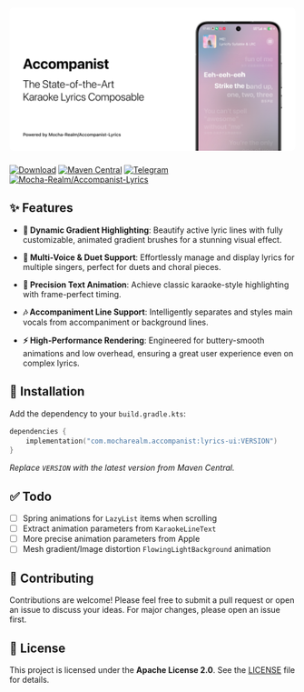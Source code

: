 <img src="./artwork/banner.png" style="border-radius: 6px; margin-bottom: 8px">

[![Download](https://img.shields.io/badge/Download-DEMO%20APK-green?logo=github)](https://github.com/6xingyv/Accompanist/releases/latest)
[![Maven Central](https://img.shields.io/maven-central/v/com.mocharealm.accompanist/lyrics-ui)](https://central.sonatype.com/artifact/com.mocharealm.accompanist/lyrics-ui)
[![Telegram](https://img.shields.io/badge/Telegram-Community-blue?logo=telegram)](https://t.me/mocha_pot)
[![Mocha-Realm/Accompanist-Lyrics](https://img.shields.io/badge/Powered%20by-Accompanist--Lyrics-D97852)](https://github.com/Mocha-Realm/Accompanist-Lyrics)

## ✨ Features

- **🌈 Dynamic Gradient Highlighting**: Beautify active lyric lines with fully customizable, animated gradient brushes for a stunning visual effect.

- **🎤 Multi-Voice & Duet Support**: Effortlessly manage and display lyrics for multiple singers, perfect for duets and choral pieces.

- **🎨 Precision Text Animation**: Achieve classic karaoke-style highlighting with frame-perfect timing.

- **🎶 Accompaniment Line Support**: Intelligently separates and styles main vocals from accompaniment or background lines.

- **⚡️ High-Performance Rendering**: Engineered for buttery-smooth animations and low overhead, ensuring a great user experience even on complex lyrics.

## 🚀 Installation

Add the dependency to your `build.gradle.kts`:

```kotlin
dependencies {
    implementation("com.mocharealm.accompanist:lyrics-ui:VERSION")
}
```

*Replace `VERSION` with the latest version from Maven Central.*

## ✅ Todo

- [ ] Spring animations for `LazyList` items when scrolling
- [ ] Extract animation parameters from `KaraokeLineText`
- [ ] More precise animation parameters from Apple
- [ ] Mesh gradient/Image distortion `FlowingLightBackground` animation

## 🤝 Contributing

Contributions are welcome! Please feel free to submit a pull request or open an issue to discuss your ideas. For major changes, please open an issue first.


## 📜 License

This project is licensed under the **Apache License 2.0**. See the [LICENSE](http://www.apache.org/licenses/LICENSE-2.0.txt) file for details.